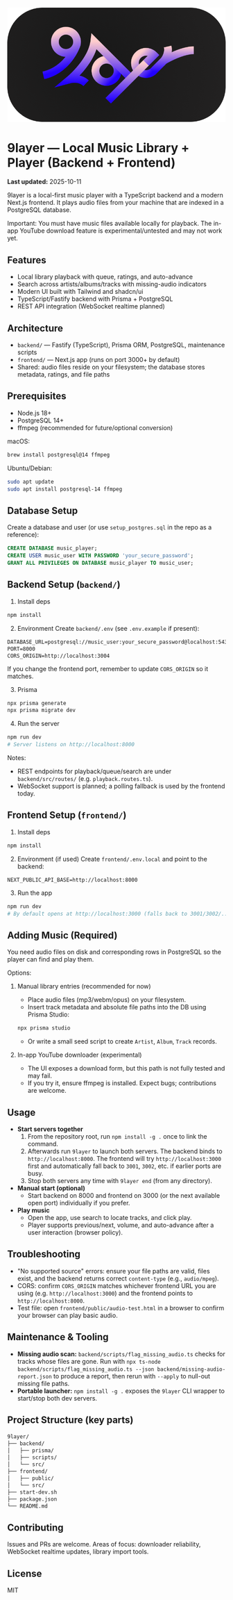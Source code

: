 ![9layer Logo](frontend/public/Frame%202.png)

# 9layer — Local Music Library + Player (Backend + Frontend)

**Last updated:** 2025-10-11

9layer is a local-first music player with a TypeScript backend and a modern Next.js frontend. It plays audio files from your machine that are indexed in a PostgreSQL database.

Important: You must have music files available locally for playback. The in-app YouTube download feature is experimental/untested and may not work yet.

## Features
- Local library playback with queue, ratings, and auto-advance
- Search across artists/albums/tracks with missing-audio indicators
- Modern UI built with Tailwind and shadcn/ui
- TypeScript/Fastify backend with Prisma + PostgreSQL
- REST API integration (WebSocket realtime planned)

## Architecture
- `backend/` — Fastify (TypeScript), Prisma ORM, PostgreSQL, maintenance scripts
- `frontend/` — Next.js app (runs on port 3000+ by default)
- Shared: audio files reside on your filesystem; the database stores metadata, ratings, and file paths

## Prerequisites
- Node.js 18+
- PostgreSQL 14+
- ffmpeg (recommended for future/optional conversion)

macOS:
```bash
brew install postgresql@14 ffmpeg
```

Ubuntu/Debian:
```bash
sudo apt update
sudo apt install postgresql-14 ffmpeg
```

## Database Setup
Create a database and user (or use `setup_postgres.sql` in the repo as a reference):
```sql
CREATE DATABASE music_player;
CREATE USER music_user WITH PASSWORD 'your_secure_password';
GRANT ALL PRIVILEGES ON DATABASE music_player TO music_user;
```

## Backend Setup (`backend/`)
1) Install deps
```bash
npm install
```

2) Environment
Create `backend/.env` (see `.env.example` if present):
```
DATABASE_URL=postgresql://music_user:your_secure_password@localhost:5432/music_player
PORT=8000
CORS_ORIGIN=http://localhost:3004
```

If you change the frontend port, remember to update `CORS_ORIGIN` so it matches.

3) Prisma
```bash
npx prisma generate
npx prisma migrate dev
```

4) Run the server
```bash
npm run dev
# Server listens on http://localhost:8000
```

Notes:
- REST endpoints for playback/queue/search are under `backend/src/routes/` (e.g. `playback.routes.ts`).
- WebSocket support is planned; a polling fallback is used by the frontend today.

## Frontend Setup (`frontend/`)
1) Install deps
```bash
npm install
```

2) Environment (if used)
Create `frontend/.env.local` and point to the backend:
```
NEXT_PUBLIC_API_BASE=http://localhost:8000
```

3) Run the app
```bash
npm run dev
# By default opens at http://localhost:3000 (falls back to 3001/3002/... if busy)
```

## Adding Music (Required)
You need audio files on disk and corresponding rows in PostgreSQL so the player can find and play them.

Options:
1) Manual library entries (recommended for now)
   - Place audio files (mp3/webm/opus) on your filesystem.
   - Insert track metadata and absolute file paths into the DB using Prisma Studio:
    ```bash
    npx prisma studio
    ```
   - Or write a small seed script to create `Artist`, `Album`, `Track` records.

2) In-app YouTube downloader (experimental)
   - The UI exposes a download form, but this path is not fully tested and may fail.
   - If you try it, ensure ffmpeg is installed. Expect bugs; contributions are welcome.

## Usage
- **Start servers together**
  1. From the repository root, run `npm install -g .` once to link the command.
  2. Afterwards run `9layer` to launch both servers. The backend binds to `http://localhost:8000`. The frontend will try `http://localhost:3000` first and automatically fall back to `3001`, `3002`, etc. if earlier ports are busy.
  3. Stop both servers any time with `9layer end` (from any directory).
- **Manual start (optional)**
  - Start backend on 8000 and frontend on 3000 (or the next available open port) individually if you prefer.
- **Play music**
  - Open the app, use search to locate tracks, and click play.
  - Player supports previous/next, volume, and auto-advance after a user interaction (browser policy).

## Troubleshooting
- "No supported source" errors: ensure your file paths are valid, files exist, and the backend returns correct `content-type` (e.g., `audio/mpeg`).
- CORS: confirm `CORS_ORIGIN` matches whichever frontend URL you are using (e.g. `http://localhost:3000`) and the frontend points to `http://localhost:8000`.
- Test file: open `frontend/public/audio-test.html` in a browser to confirm your browser can play basic audio.

## Maintenance & Tooling
- **Missing audio scan:** `backend/scripts/flag_missing_audio.ts` checks for tracks whose files are gone. Run with `npx ts-node backend/scripts/flag_missing_audio.ts --json backend/missing-audio-report.json` to produce a report, then rerun with `--apply` to null-out missing file paths.
- **Portable launcher:** `npm install -g .` exposes the `9layer` CLI wrapper to start/stop both dev servers.

## Project Structure (key parts)
```
9layer/
├── backend/
│   ├── prisma/
│   ├── scripts/
│   └── src/
├── frontend/
│   ├── public/
│   └── src/
├── start-dev.sh
├── package.json
└── README.md
```

## Contributing
Issues and PRs are welcome. Areas of focus: downloader reliability, WebSocket realtime updates, library import tools.

## License
MIT
